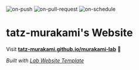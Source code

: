 
  ![on-push](../../actions/workflows/on-push.yaml/badge.svg)
  ![on-pull-request](../../actions/workflows/on-pull-request.yaml/badge.svg)
  ![on-schedule](../../actions/workflows/on-schedule.yaml/badge.svg)

  # tatz-murakami's Website

  Visit **[tatz-murakami.github.io/murakami-lab](https://tatz-murakami.github.io/murakami-lab)** 🚀

  _Built with [Lab Website Template](https://greene-lab.gitbook.io/lab-website-template-docs)_

